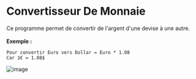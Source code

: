 # Convertisseur De Monnaie
Ce programme permet de convertir de l'argent d'une devise à une autre.
<br><br>
<b>Exemple :</b>
```
Pour convertir Euro vers Dollar = Euro * 1.08
Car 1€ = 1.08$
```
![image](https://user-images.githubusercontent.com/115154379/236327566-fde662a5-422b-4444-95f4-73aed91735be.png)
